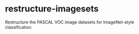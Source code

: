 # restructure-imagesets
Restructure the PASCAL VOC image datasets for ImageNet-style classification.
